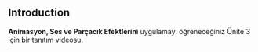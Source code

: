 ## Introduction

**Animasyon, Ses ve Parçacık Efektlerini** uygulamayı öğreneceğiniz Ünite 3 için bir tanıtım videosu.
